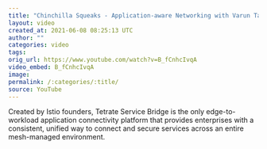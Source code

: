 ```yaml
---
title: "Chinchilla Squeaks - Application-aware Networking with Varun Talwar from Tetrate"
layout: video
created_at: 2021-06-08 08:25:13 UTC
author: ""
categories: video
tags: 
orig_url: https://www.youtube.com/watch?v=B_fCnhcIvqA
video_embed: B_fCnhcIvqA
image:
permalink: /:categories/:title/
source: YouTube
---
```

Created by Istio founders, Tetrate Service Bridge is the only edge-to-workload application connectivity platform that provides enterprises with a consistent, unified way to connect and secure services across an entire mesh-managed environment.